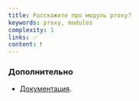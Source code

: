 ```yaml
---
title: Расскажите про модуль proxy?
keywords: proxy, modules
complexity: 1
links: ✅
content: ❗
---
```


### Дополнительно
- [Документация](https://nginx.org/en/docs/http/ngx_http_proxy_module.html).